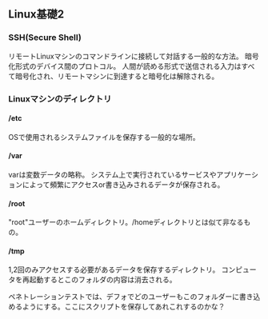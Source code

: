 ## Linux基礎2
### SSH(Secure Shell)
リモートLinuxマシンのコマンドラインに接続して対話する一般的な方法。
暗号化形式のデバイス間のプロトコル。
人間が読める形式で送信される入力はすべて暗号化され、リモートマシンに到達すると暗号化は解除される。

### Linuxマシンのディレクトリ
#### /etc
OSで使用されるシステムファイルを保存する一般的な場所。

#### /var
varは変数データの略称。
システム上で実行されているサービスやアプリケーションによって頻繁にアクセスor書き込みされるデータが保存される。

#### /root
"root"ユーザーのホームディレクトリ。/homeディレクトリとは似て非なるもの。

#### /tmp
1,2回のみアクセスする必要があるデータを保存するディレクトリ。
コンピュータを再起動するとこのフォルダの内容は消去される。

ペネトレーションテストでは、デフォでどのユーザーもこのフォルダーに書き込めるようにする。ここにスクリプトを保存してあれこれするのかな？

